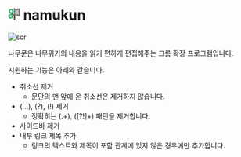 # ![icon24](./icon24.png) namukun

![scr](https://user-images.githubusercontent.com/57206558/106395299-e1931a80-6444-11eb-9bd1-893ec1afc544.png)

나무쿤은 나무위키의 내용을 읽기 편하게 편집해주는 크롬 확장 프로그램입니다.

지원하는 기능은 아래와 같습니다.

+ 취소선 제거
  + 문단의 맨 앞에 온 취소선은 제거하지 않습니다.
+ (...), (?), (!) 제거
  + 정확히는 (.+), ([?!]+) 패턴을 제거합니다.
+ 사이드바 제거
+ 내부 링크 제목 추가
  + 링크의 텍스트와 제목이 포함 관계에 있지 않은 경우에만 추가합니다.

